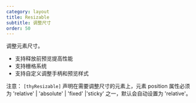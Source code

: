 ```yaml
---
category: layout
title: Resizable
subtitle: 调整尺寸
order: 50
---
```


调整元素尺寸。

- 支持释放前预览提高性能
- 支持栅格系统
- 支持自定义调整手柄和预览样式



注意： `[thyResizable]` 声明在需要调整尺寸的元素上，元素 position 属性必须为 'relative' | 'absolute' | 'fixed' |'sticky' 之一，默认会自动设置为 'relative'。
